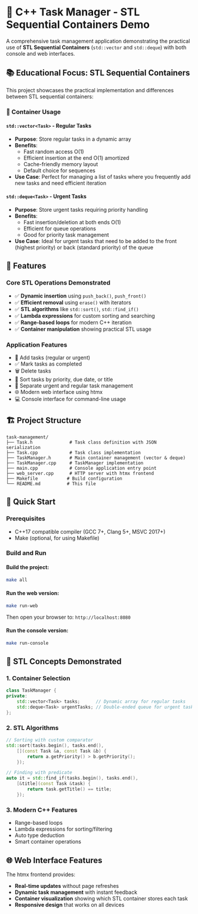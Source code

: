 # 🚀 C++ Task Manager - STL Sequential Containers Demo

A comprehensive task management application demonstrating the practical use of **STL Sequential Containers** (`std::vector` and `std::deque`) with both console and web interfaces.

## 📚 Educational Focus: STL Sequential Containers

This project showcases the practical implementation and differences between STL sequential containers:

### 🔧 Container Usage

#### `std::vector<Task>` - Regular Tasks
- **Purpose**: Store regular tasks in a dynamic array
- **Benefits**: 
  - Fast random access O(1)
  - Efficient insertion at the end O(1) amortized
  - Cache-friendly memory layout
  - Default choice for sequences
- **Use Case**: Perfect for managing a list of tasks where you frequently add new tasks and need efficient iteration

#### `std::deque<Task>` - Urgent Tasks  
- **Purpose**: Store urgent tasks requiring priority handling
- **Benefits**:
  - Fast insertion/deletion at both ends O(1)
  - Efficient for queue operations
  - Good for priority task management
- **Use Case**: Ideal for urgent tasks that need to be added to the front (highest priority) or back (standard priority) of the queue

## 🌟 Features

### Core STL Operations Demonstrated
- ✅ **Dynamic insertion** using `push_back()`, `push_front()`
- ✅ **Efficient removal** using `erase()` with iterators
- ✅ **STL algorithms** like `std::sort()`, `std::find_if()`
- ✅ **Lambda expressions** for custom sorting and searching
- ✅ **Range-based loops** for modern C++ iteration
- ✅ **Container manipulation** showing practical STL usage

### Application Features
- 📝 Add tasks (regular or urgent)
- ✅ Mark tasks as completed
- 🗑️ Delete tasks
- 🔄 Sort tasks by priority, due date, or title
- 🎯 Separate urgent and regular task management
- 🌐 Modern web interface using htmx
- 💻 Console interface for command-line usage

## 🏗️ Project Structure

```
task-management/
├── Task.h              # Task class definition with JSON serialization
├── Task.cpp            # Task class implementation
├── TaskManager.h       # Main container management (vector & deque)
├── TaskManager.cpp     # TaskManager implementation
├── main.cpp            # Console application entry point
├── web_server.cpp      # HTTP server with htmx frontend
├── Makefile           # Build configuration
└── README.md          # This file
```

## 🚀 Quick Start

### Prerequisites
- C++17 compatible compiler (GCC 7+, Clang 5+, MSVC 2017+)
- Make (optional, for using Makefile)

### Build and Run

#### Build the project:
```bash
make all
```

#### Run the web version:
```bash
make run-web
```
Then open your browser to: `http://localhost:8080`

#### Run the console version:
```bash
make run-console
```

## 🎯 STL Concepts Demonstrated

### 1. Container Selection
```cpp
class TaskManager {
private:
    std::vector<Task> tasks;      // Dynamic array for regular tasks
    std::deque<Task> urgentTasks; // Double-ended queue for urgent tasks
};
```

### 2. STL Algorithms
```cpp
// Sorting with custom comparator
std::sort(tasks.begin(), tasks.end(),
    [](const Task &a, const Task &b) { 
        return a.getPriority() > b.getPriority(); 
    });

// Finding with predicate
auto it = std::find_if(tasks.begin(), tasks.end(),
    [&title](const Task &task) { 
        return task.getTitle() == title; 
    });
```

### 3. Modern C++ Features
- Range-based loops
- Lambda expressions for sorting/filtering
- Auto type deduction
- Smart container operations

## 🌐 Web Interface Features

The htmx frontend provides:
- **Real-time updates** without page refreshes
- **Dynamic task management** with instant feedback
- **Container visualization** showing which STL container stores each task
- **Responsive design** that works on all devices
